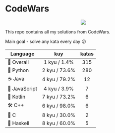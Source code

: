 # CodeWars

<p align="center">
  <img src="https://www.codewars.com/users/yurii_karabas/badges/large">
</p>

This repo contains all my solutions from CodeWars.

Main goal - solve any kata every day :open_mouth:

| Language                | kuy              | katas                 |
|---                      |:---:             |:---:                  |
|:dizzy: Overall          | 1 kyu / 1.4%    | 315       |
|:snake: Python           | 2 kyu / 73.6%     | 280        |
|:coffee: Java            | 4 kyu / 79.2%       | 12          |
|:see_no_evil: JavaScript | 4 kyu / 3.9% | 7    |
|:seedling: Kotlin        | 7 kyu / 73.2%     | 6        |
|:hammer_and_wrench: C++  | 6 kyu / 98.0%        | 6           |
|:wrench: C               | 8 kyu / 30.0%          | 2             |
|:link: Haskell           | 8 kyu / 60.0%    | 5       |
